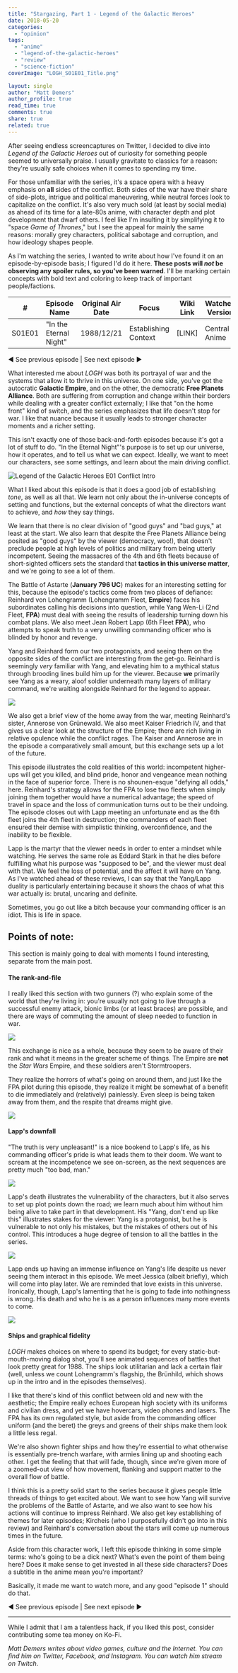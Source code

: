 ```yaml
---
title: "Stargazing, Part 1 - Legend of the Galactic Heroes"
date: 2018-05-20
categories: 
  - "opinion"
tags: 
  - "anime"
  - "legend-of-the-galactic-heroes"
  - "review"
  - "science-fiction"
coverImage: "LOGH_S01E01_Title.png"

layout: single
author: "Matt Demers"
author_profile: true
read_time: true
comments: true
share: true
related: true
---
```


After seeing endless screencaptures on Twitter, I decided to dive into _Legend of the Galactic Heroes_ out of curiosity for something people seemed to universally praise. I usually gravitate to classics for a reason: they're usually safe choices when it comes to spending my time.

For those unfamiliar with the series, it's a space opera with a heavy emphasis on **all** sides of the conflict. Both sides of the war have their share of side-plots, intrigue and political maneuvering, while neutral forces look to capitalize on the conflict. It's also very much sold (at least by social media) as ahead of its time for a late-80s anime, with character depth and plot development that dwarf others. I feel like I'm insulting it by simplifying it to "space _Game of Thrones_," but I see the appeal for mainly the same reasons: morally grey characters, political sabotage and corruption, and how ideology shapes people.

As I'm watching the series, I wanted to write about how I've found it on an episode-by-episode basis; I figured I'd do it here. **These posts will _not_ be observing any spoiler rules, so you've been warned**. I'll be marking certain concepts with bold text and coloring to keep track of important people/factions.

| # | Episode Name | Original Air Date | Focus | Wiki Link | Watched Version |
| --- | --- | --- | --- | --- | --- |
| S01E01 | "In the Eternal Night" | 1988/12/21 | Establishing Context | \[LINK\] | Central Anime |

◄ See previous episode | See next episode ►

What interested me about _LOGH_ was both its portrayal of war and the systems that allow it to thrive in this universe. On one side, you've got the autocratic **Galactic Empire**, and on the other, the democratic **Free Planets Alliance**. Both are suffering from corruption and change within their borders while dealing with a greater conflict externally; I like that "on the home front" kind of switch, and the series emphasizes that life doesn't stop for war. I like that nuance because it usually leads to stronger character moments and a richer setting.

This isn't exactly one of those back-and-forth episodes because it's got a lot of stuff to do. "In the Eternal Night"'s purpose is to set up our universe, how it operates, and to tell us what we can expect. Ideally, we want to meet our characters, see some settings, and learn about the main driving conflict.

![Legend of the Galactic Heroes E01 Conflict Intro](images/LOGH_S01E01_Intro.png)

What I liked about this episode is that it does a good job of establishing _tone_, as well as all that. We learn not only about the in-universe concepts of setting and functions, but the external concepts of what the directors want to achieve, and _how_ they say things.

We learn that there is no clear division of "good guys" and "bad guys," at least at the start. We also learn that despite the Free Planets Alliance being posited as "good guys" by the viewer (democracy, woo!), that doesn't preclude people at high levels of politics and military from being utterly incompetent. Seeing the massacres of the 4th and 6th fleets because of short-sighted officers sets the standard that **tactics in this universe matter**, and we're going to see a lot of them.

The Battle of Astarte (**January 796 UC**) makes for an interesting setting for this, because the episode's tactics come from two places of defiance: Reinhard von Lohengramm (Lohengramm Fleet, **Empire**) faces his subordinates calling his decisions into question, while Yang Wen-Li (2nd Fleet, **FPA**) must deal with seeing the results of leadership turning down his combat plans. We also meet Jean Robert Lapp (6th Fleet **FPA**), who attempts to speak truth to a very unwilling commanding officer who is blinded by honor and revenge.

Yang and Reinhard form our two protagonists, and seeing them on the opposite sides of the conflict are interesting from the get-go. Reinhard is seemingly _very_ familiar with Yang, and elevating him to a mythical status through brooding lines build him up for the viewer. Because **we** primarily see Yang as a weary, aloof soldier underneath many layers of military command, we're waiting alongside Reinhard for the legend to appear.

![](/assets/images/LOGH_S01E01_Kaiser.png)

We also get a brief view of the home away from the war, meeting Reinhard's sister, Annerose von Grünewald. We also meet Kaiser Friedrich IV, and that gives us a clear look at the structure of the Empire; there are rich living in relative opulence while the conflict rages. The Kaiser and Annerose are in the episode a comparatively small amount, but this exchange sets up a lot of the future.

This episode illustrates the cold realities of this world: incompetent higher-ups will get you killed, and blind pride, honor and vengeance mean nothing in the face of superior force. There is no shounen-esque "defying all odds," here. Reinhard's strategy allows for the FPA to lose two fleets when simply joining them together would have a numerical advantage; the speed of travel in space and the loss of communication turns out to be their undoing. The episode closes out with Lapp meeting an unfortunate end as the 6th fleet joins the 4th fleet in destruction; the commanders of each fleet ensured their demise with simplistic thinking, overconfidence, and the inability to be flexible.

Lapp is the martyr that the viewer needs in order to enter a mindset while watching. He serves the same role as Eddard Stark in that he dies before fulfilling what his purpose was "supposed to be", and the viewer must deal with that. We feel the loss of potential, and the affect it will have on Yang. As I've watched ahead of these reviews, I can say that the Yang/Lapp duality is particularly entertaining because it shows the chaos of what this war actually is: brutal, uncaring and definite.

Sometimes, you go out like a bitch because your commanding officer is an idiot. This is life in space.

## Points of note:

This section is mainly going to deal with moments I found interesting, separate from the main post.

#### The rank-and-file

I really liked this section with two gunners (?) who explain some of the world that they're living in: you're usually not going to live through a successful enemy attack, bionic limbs (or at least braces) are possible, and there are ways of commuting the amount of sleep needed to function in war.

![](/assets/images/LOGH_S01E01_Beds.png)

This exchange is nice as a whole, because they seem to be aware of their rank and what it means in the greater scheme of things. The Empire are **not** the _Star Wars_ Empire, and these soldiers aren't Stormtroopers.

They realize the horrors of what's going on around them, and just like the FPA pilot during this episode, they realize it might be somewhat of a benefit to die immediately and (relatively) painlessly. Even sleep is being taken away from them, and the respite that dreams might give.

![](/assets/images/LOGH_S01E01_Dreams.png)

#### Lapp's downfall

"The truth is very unpleasant!" is a nice bookend to Lapp's life, as his commanding officer's pride is what leads them to their doom. We want to scream at the incompetence we see on-screen, as the next sequences are pretty much "too bad, man."

![](/assets/images/LOGH_S01E01_Truth.png)

Lapp's death illustrates the vulnerability of the characters, but it also serves to set up plot points down the road; we learn much about him without him being alive to take part in that development. His "Yang, don't end up like this" illustrates stakes for the viewer: Yang is a protagonist, but he is vulnerable to not only his mistakes, but the mistakes of others out of his control. This introduces a huge degree of tension to all the battles in the series.

![](/assets/images/LOGH_S01E01_Lapp_death.png)

Lapp ends up having an immense influence on Yang's life despite us never seeing them interact in this episode. We meet Jessica (albeit briefly), which will come into play later. We are reminded that love exists in this universe. Ironically, though, Lapp's lamenting that he is going to fade into nothingness is wrong. His death and who he is as a person influences many more events to come.

![](/assets/images/LOGH_S01E01_Jessica_intro.png)

#### Ships and graphical fidelity

_LOGH_ makes choices on where to spend its budget; for every static-but-mouth-moving dialog shot, you'll see animated sequences of battles that look pretty great for 1988. The ships look utilitarian and lack a certain flair (well, unless we count Lohengramm's flagship, the Brünhild, which shows up in the intro and in the episodes themselves).

I like that there's kind of this conflict between old and new with the aesthetic; the Empire really echoes European high society with its uniforms and civilian dress, and yet we have hovercars, video phones and lasers. The FPA has its own regulated style, but aside from the commanding officer uniform (and the beret) the greys and greens of their ships make them look a little less regal.

We're also shown fighter ships and how they're essential to what otherwise is essentially pre-trench warfare, with armies lining up and shooting each other. I get the feeling that that will fade, though, since we're given more of a zoomed-out view of how movement, flanking and support matter to the overall flow of battle.

I think this is a pretty solid start to the series because it gives people little threads of things to get excited about. We want to see how Yang will survive the problems of the Battle of Astarte, and we also want to see how his actions will continue to impress Reinhard. We also get key establishing of themes for later episodes; Kircheis (who I purposefully didn't go into in this review) and Reinhard's conversation about the stars will come up numerous times in the future.

Aside from this character work, I left this episode thinking in some simple terms: who's going to be a dick next? What's even the point of them being here? Does it make sense to get invested in all these side characters? Does a subtitle in the anime mean you're important?

Basically, it made me want to watch more, and any good "episode 1" should do that.

◄ See previous episode | See next episode ►

* * *

While I admit that I am a talentless hack, if you liked this post, consider contributing some tea money on Ko-Fi.

_Matt Demers writes about video games, culture and the Internet. You can find him on Twitter, Facebook, and Instagram. You can watch him stream on Twitch._
